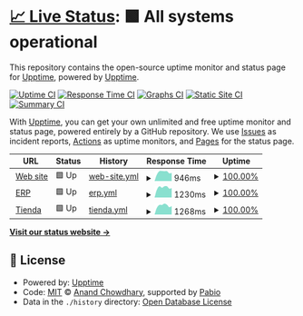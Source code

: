 # [📈 Live Status](https://upptime.github.io/upptime): <!--live status--> **🟩 All systems operational**

This repository contains the open-source uptime monitor and status page for [Upptime](https://upptime.js.org), powered by [Upptime](https://github.com/upptime/upptime).

[![Uptime CI](https://github.com/alvarezrrj/nutec-upptime/workflows/Uptime%20CI/badge.svg)](https://github.com/alvarezrrj/nutec-upptime/actions?query=workflow%3A%22Uptime+CI%22)
[![Response Time CI](https://github.com/alvarezrrj/nutec-upptime/workflows/Response%20Time%20CI/badge.svg)](https://github.com/alvarezrrj/nutec-upptime/actions?query=workflow%3A%22Response+Time+CI%22)
[![Graphs CI](https://github.com/alvarezrrj/nutec-upptime/workflows/Graphs%20CI/badge.svg)](https://github.com/alvarezrrj/nutec-upptime/actions?query=workflow%3A%22Graphs+CI%22)
[![Static Site CI](https://github.com/alvarezrrj/nutec-upptime/workflows/Static%20Site%20CI/badge.svg)](https://github.com/alvarezrrj/nutec-upptime/actions?query=workflow%3A%22Static+Site+CI%22)
[![Summary CI](https://github.com/alvarezrrj/nutec-upptime/workflows/Summary%20CI/badge.svg)](https://github.com/alvarezrrj/nutec-upptime/actions?query=workflow%3A%22Summary+CI%22)

With [Upptime](https://upptime.js.org), you can get your own unlimited and free uptime monitor and status page, powered entirely by a GitHub repository. We use [Issues](https://github.com/upptime/upptime/issues) as incident reports, [Actions](https://github.com/alvarezrrj/nutec-upptime/actions) as uptime monitors, and [Pages](https://upptime.github.io/upptime) for the status page.

<!--start: status pages-->
<!-- This summary is generated by Upptime (https://github.com/upptime/upptime) -->
<!-- Do not edit this manually, your changes will be overwritten -->
<!-- prettier-ignore -->
| URL | Status | History | Response Time | Uptime |
| --- | ------ | ------- | ------------- | ------ |
| <img alt="" src="https://icons.duckduckgo.com/ip3/nutec.ar.ico" height="13"> [Web site](https://nutec.ar) | 🟩 Up | [web-site.yml](https://github.com/alvarezrrj/nutec-upptime/commits/HEAD/history/web-site.yml) | <details><summary><img alt="Response time graph" src="./graphs/web-site/response-time-week.png" height="20"> 946ms</summary><br><a href="https://alvarezrrj.github.io/nutec-upptime/history/web-site"><img alt="Response time 884" src="https://img.shields.io/endpoint?url=https%3A%2F%2Fraw.githubusercontent.com%2Falvarezrrj%2Fnutec-upptime%2FHEAD%2Fapi%2Fweb-site%2Fresponse-time.json"></a><br><a href="https://alvarezrrj.github.io/nutec-upptime/history/web-site"><img alt="24-hour response time 832" src="https://img.shields.io/endpoint?url=https%3A%2F%2Fraw.githubusercontent.com%2Falvarezrrj%2Fnutec-upptime%2FHEAD%2Fapi%2Fweb-site%2Fresponse-time-day.json"></a><br><a href="https://alvarezrrj.github.io/nutec-upptime/history/web-site"><img alt="7-day response time 946" src="https://img.shields.io/endpoint?url=https%3A%2F%2Fraw.githubusercontent.com%2Falvarezrrj%2Fnutec-upptime%2FHEAD%2Fapi%2Fweb-site%2Fresponse-time-week.json"></a><br><a href="https://alvarezrrj.github.io/nutec-upptime/history/web-site"><img alt="30-day response time 894" src="https://img.shields.io/endpoint?url=https%3A%2F%2Fraw.githubusercontent.com%2Falvarezrrj%2Fnutec-upptime%2FHEAD%2Fapi%2Fweb-site%2Fresponse-time-month.json"></a><br><a href="https://alvarezrrj.github.io/nutec-upptime/history/web-site"><img alt="1-year response time 884" src="https://img.shields.io/endpoint?url=https%3A%2F%2Fraw.githubusercontent.com%2Falvarezrrj%2Fnutec-upptime%2FHEAD%2Fapi%2Fweb-site%2Fresponse-time-year.json"></a></details> | <details><summary><a href="https://alvarezrrj.github.io/nutec-upptime/history/web-site">100.00%</a></summary><a href="https://alvarezrrj.github.io/nutec-upptime/history/web-site"><img alt="All-time uptime 99.41%" src="https://img.shields.io/endpoint?url=https%3A%2F%2Fraw.githubusercontent.com%2Falvarezrrj%2Fnutec-upptime%2FHEAD%2Fapi%2Fweb-site%2Fuptime.json"></a><br><a href="https://alvarezrrj.github.io/nutec-upptime/history/web-site"><img alt="24-hour uptime 100.00%" src="https://img.shields.io/endpoint?url=https%3A%2F%2Fraw.githubusercontent.com%2Falvarezrrj%2Fnutec-upptime%2FHEAD%2Fapi%2Fweb-site%2Fuptime-day.json"></a><br><a href="https://alvarezrrj.github.io/nutec-upptime/history/web-site"><img alt="7-day uptime 100.00%" src="https://img.shields.io/endpoint?url=https%3A%2F%2Fraw.githubusercontent.com%2Falvarezrrj%2Fnutec-upptime%2FHEAD%2Fapi%2Fweb-site%2Fuptime-week.json"></a><br><a href="https://alvarezrrj.github.io/nutec-upptime/history/web-site"><img alt="30-day uptime 100.00%" src="https://img.shields.io/endpoint?url=https%3A%2F%2Fraw.githubusercontent.com%2Falvarezrrj%2Fnutec-upptime%2FHEAD%2Fapi%2Fweb-site%2Fuptime-month.json"></a><br><a href="https://alvarezrrj.github.io/nutec-upptime/history/web-site"><img alt="1-year uptime 99.41%" src="https://img.shields.io/endpoint?url=https%3A%2F%2Fraw.githubusercontent.com%2Falvarezrrj%2Fnutec-upptime%2FHEAD%2Fapi%2Fweb-site%2Fuptime-year.json"></a></details>
| <img alt="" src="https://icons.duckduckgo.com/ip3/admin.nutec.ar.ico" height="13"> [ERP](https://admin.nutec.ar) | 🟩 Up | [erp.yml](https://github.com/alvarezrrj/nutec-upptime/commits/HEAD/history/erp.yml) | <details><summary><img alt="Response time graph" src="./graphs/erp/response-time-week.png" height="20"> 1230ms</summary><br><a href="https://alvarezrrj.github.io/nutec-upptime/history/erp"><img alt="Response time 1165" src="https://img.shields.io/endpoint?url=https%3A%2F%2Fraw.githubusercontent.com%2Falvarezrrj%2Fnutec-upptime%2FHEAD%2Fapi%2Ferp%2Fresponse-time.json"></a><br><a href="https://alvarezrrj.github.io/nutec-upptime/history/erp"><img alt="24-hour response time 1105" src="https://img.shields.io/endpoint?url=https%3A%2F%2Fraw.githubusercontent.com%2Falvarezrrj%2Fnutec-upptime%2FHEAD%2Fapi%2Ferp%2Fresponse-time-day.json"></a><br><a href="https://alvarezrrj.github.io/nutec-upptime/history/erp"><img alt="7-day response time 1230" src="https://img.shields.io/endpoint?url=https%3A%2F%2Fraw.githubusercontent.com%2Falvarezrrj%2Fnutec-upptime%2FHEAD%2Fapi%2Ferp%2Fresponse-time-week.json"></a><br><a href="https://alvarezrrj.github.io/nutec-upptime/history/erp"><img alt="30-day response time 1178" src="https://img.shields.io/endpoint?url=https%3A%2F%2Fraw.githubusercontent.com%2Falvarezrrj%2Fnutec-upptime%2FHEAD%2Fapi%2Ferp%2Fresponse-time-month.json"></a><br><a href="https://alvarezrrj.github.io/nutec-upptime/history/erp"><img alt="1-year response time 1165" src="https://img.shields.io/endpoint?url=https%3A%2F%2Fraw.githubusercontent.com%2Falvarezrrj%2Fnutec-upptime%2FHEAD%2Fapi%2Ferp%2Fresponse-time-year.json"></a></details> | <details><summary><a href="https://alvarezrrj.github.io/nutec-upptime/history/erp">100.00%</a></summary><a href="https://alvarezrrj.github.io/nutec-upptime/history/erp"><img alt="All-time uptime 99.40%" src="https://img.shields.io/endpoint?url=https%3A%2F%2Fraw.githubusercontent.com%2Falvarezrrj%2Fnutec-upptime%2FHEAD%2Fapi%2Ferp%2Fuptime.json"></a><br><a href="https://alvarezrrj.github.io/nutec-upptime/history/erp"><img alt="24-hour uptime 100.00%" src="https://img.shields.io/endpoint?url=https%3A%2F%2Fraw.githubusercontent.com%2Falvarezrrj%2Fnutec-upptime%2FHEAD%2Fapi%2Ferp%2Fuptime-day.json"></a><br><a href="https://alvarezrrj.github.io/nutec-upptime/history/erp"><img alt="7-day uptime 100.00%" src="https://img.shields.io/endpoint?url=https%3A%2F%2Fraw.githubusercontent.com%2Falvarezrrj%2Fnutec-upptime%2FHEAD%2Fapi%2Ferp%2Fuptime-week.json"></a><br><a href="https://alvarezrrj.github.io/nutec-upptime/history/erp"><img alt="30-day uptime 100.00%" src="https://img.shields.io/endpoint?url=https%3A%2F%2Fraw.githubusercontent.com%2Falvarezrrj%2Fnutec-upptime%2FHEAD%2Fapi%2Ferp%2Fuptime-month.json"></a><br><a href="https://alvarezrrj.github.io/nutec-upptime/history/erp"><img alt="1-year uptime 99.40%" src="https://img.shields.io/endpoint?url=https%3A%2F%2Fraw.githubusercontent.com%2Falvarezrrj%2Fnutec-upptime%2FHEAD%2Fapi%2Ferp%2Fuptime-year.json"></a></details>
| <img alt="" src="https://icons.duckduckgo.com/ip3/shop.nutec.ar.ico" height="13"> [Tienda](https://shop.nutec.ar) | 🟩 Up | [tienda.yml](https://github.com/alvarezrrj/nutec-upptime/commits/HEAD/history/tienda.yml) | <details><summary><img alt="Response time graph" src="./graphs/tienda/response-time-week.png" height="20"> 1268ms</summary><br><a href="https://alvarezrrj.github.io/nutec-upptime/history/tienda"><img alt="Response time 1144" src="https://img.shields.io/endpoint?url=https%3A%2F%2Fraw.githubusercontent.com%2Falvarezrrj%2Fnutec-upptime%2FHEAD%2Fapi%2Ftienda%2Fresponse-time.json"></a><br><a href="https://alvarezrrj.github.io/nutec-upptime/history/tienda"><img alt="24-hour response time 1136" src="https://img.shields.io/endpoint?url=https%3A%2F%2Fraw.githubusercontent.com%2Falvarezrrj%2Fnutec-upptime%2FHEAD%2Fapi%2Ftienda%2Fresponse-time-day.json"></a><br><a href="https://alvarezrrj.github.io/nutec-upptime/history/tienda"><img alt="7-day response time 1268" src="https://img.shields.io/endpoint?url=https%3A%2F%2Fraw.githubusercontent.com%2Falvarezrrj%2Fnutec-upptime%2FHEAD%2Fapi%2Ftienda%2Fresponse-time-week.json"></a><br><a href="https://alvarezrrj.github.io/nutec-upptime/history/tienda"><img alt="30-day response time 1177" src="https://img.shields.io/endpoint?url=https%3A%2F%2Fraw.githubusercontent.com%2Falvarezrrj%2Fnutec-upptime%2FHEAD%2Fapi%2Ftienda%2Fresponse-time-month.json"></a><br><a href="https://alvarezrrj.github.io/nutec-upptime/history/tienda"><img alt="1-year response time 1144" src="https://img.shields.io/endpoint?url=https%3A%2F%2Fraw.githubusercontent.com%2Falvarezrrj%2Fnutec-upptime%2FHEAD%2Fapi%2Ftienda%2Fresponse-time-year.json"></a></details> | <details><summary><a href="https://alvarezrrj.github.io/nutec-upptime/history/tienda">100.00%</a></summary><a href="https://alvarezrrj.github.io/nutec-upptime/history/tienda"><img alt="All-time uptime 99.39%" src="https://img.shields.io/endpoint?url=https%3A%2F%2Fraw.githubusercontent.com%2Falvarezrrj%2Fnutec-upptime%2FHEAD%2Fapi%2Ftienda%2Fuptime.json"></a><br><a href="https://alvarezrrj.github.io/nutec-upptime/history/tienda"><img alt="24-hour uptime 100.00%" src="https://img.shields.io/endpoint?url=https%3A%2F%2Fraw.githubusercontent.com%2Falvarezrrj%2Fnutec-upptime%2FHEAD%2Fapi%2Ftienda%2Fuptime-day.json"></a><br><a href="https://alvarezrrj.github.io/nutec-upptime/history/tienda"><img alt="7-day uptime 100.00%" src="https://img.shields.io/endpoint?url=https%3A%2F%2Fraw.githubusercontent.com%2Falvarezrrj%2Fnutec-upptime%2FHEAD%2Fapi%2Ftienda%2Fuptime-week.json"></a><br><a href="https://alvarezrrj.github.io/nutec-upptime/history/tienda"><img alt="30-day uptime 100.00%" src="https://img.shields.io/endpoint?url=https%3A%2F%2Fraw.githubusercontent.com%2Falvarezrrj%2Fnutec-upptime%2FHEAD%2Fapi%2Ftienda%2Fuptime-month.json"></a><br><a href="https://alvarezrrj.github.io/nutec-upptime/history/tienda"><img alt="1-year uptime 99.39%" src="https://img.shields.io/endpoint?url=https%3A%2F%2Fraw.githubusercontent.com%2Falvarezrrj%2Fnutec-upptime%2FHEAD%2Fapi%2Ftienda%2Fuptime-year.json"></a></details>

<!--end: status pages-->

[**Visit our status website →**](https://upptime.github.io/upptime)

## 📄 License

- Powered by: [Upptime](https://github.com/upptime/upptime)
- Code: [MIT](./LICENSE) © [Anand Chowdhary](https://anandchowdhary.com), supported by [Pabio](https://pabio.com)
- Data in the `./history` directory: [Open Database License](https://opendatacommons.org/licenses/odbl/1-0/)
